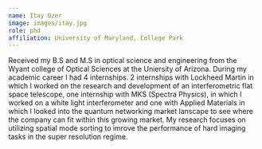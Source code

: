 ```yaml
---
name: Itay Ozer
image: images/itay.jpg
role: phd
affiliation: University of Maryland, College Park
---
```


Received my B.S and M.S in optical science and engineering from the Wyant college of Optical Sciences at the Uniersity of Arizona. During my academic career I had 4 internships. 2 internships with Lockheed Martin in which I worked on the research and development of an interferometric flat space telescope, one internship with MKS (Spectra Physics), in which I worked on a white light interferometer and one with Applied Materials in which I looked into the quantum networking market lanscape to see where the company can fit within this growing market. My research focuses on utilizing spatial mode sorting to imrove the performance of hard imaging tasks in the super resolution regime.